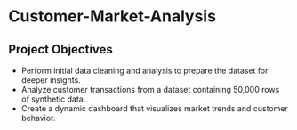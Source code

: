 # Customer-Market-Analysis

## Project Objectives
- Perform initial data cleaning and analysis to prepare the dataset for deeper insights.
- Analyze customer transactions from a dataset containing 50,000 rows of synthetic data.
- Create a dynamic dashboard that visualizes market trends and customer behavior.
